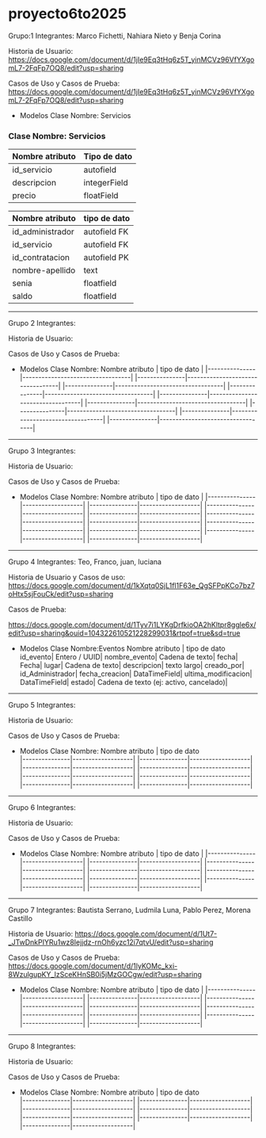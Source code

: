 # proyecto6to2025

Grupo:1
Integrantes: Marco Fichetti, Nahiara Nieto y Benja Corina

Historia de Usuario: https://docs.google.com/document/d/1jIe9Eq3tHq6z5T_yinMCVz96VfYXgomL7-2FqFp7OQ8/edit?usp=sharing

Casos de Uso  y Casos de Prueba: https://docs.google.com/document/d/1jIe9Eq3tHq6z5T_yinMCVz96VfYXgomL7-2FqFp7OQ8/edit?usp=sharing

* Modelos
Clase Nombre: Servicios
### Clase Nombre: Servicios

| Nombre atributo   | Tipo de dato      |
|-------------------|-------------------|
| id_servicio       | autofield         |
| descripcion       | integerField      |
| precio            | floatField        |

Nombre atributo | tipo de dato          |
|---------------|-----------------------|
id_administrador| autofield FK|         |
id_servicio     |  autofield FK         |
id_contratacion |  autofield PK         |
nombre-apellido |  text                 |
senia           |   floatfield          |
saldo           |   floatfield          |






________________________________________________________________________________________________

Grupo 2
Integrantes:

Historia de Usuario:

Casos de Uso  y Casos de Prueba:

* Modelos
Clase Nombre:
Nombre atributo | tipo de dato                     |
|---------------|----------------------------------|
|---------------|----------------------------------|
|---------------|----------------------------------|
|---------------|----------------------------------|
|---------------|----------------------------------|
|---------------|----------------------------------|
|---------------|----------------------------------|
|---------------|----------------------------------|
|---------------|----------------------------------|


________________________________________________________________________________________________

Grupo 3
Integrantes:

Historia de Usuario:

Casos de Uso  y Casos de Prueba:


* Modelos
Clase Nombre:
Nombre atributo | tipo de dato      |
|---------------|-------------------|
|---------------|-------------------|
|---------------|-------------------|
|---------------|-------------------|
|---------------|-------------------|
|---------------|-------------------|
|---------------|-------------------|
|---------------|-------------------|
|---------------|-------------------|
|---------------|-------------------|



_______________________

Grupo 4
Integrantes: Teo, Franco, juan, luciana

Historia de Usuario y Casos de uso:
https://docs.google.com/document/d/1kXqtq0SjL1fl1F63e_QgSFPpKCo7bz7oHtx5sjFouCk/edit?usp=sharing

Casos de Prueba:

https://docs.google.com/document/d/1Tyv7i1LYKgDrfkioOA2hKltpr8ggle6x/edit?usp=sharing&ouid=104322610521228299031&rtpof=true&sd=true


* Modelos
Clase Nombre:Eventos
Nombre atributo     | tipo de dato
id_evento| Entero / UUID|
nombre_evento| Cadena de texto|
fecha| Fecha|
lugar| Cadena de texto|
descripcion| texto largo|
creado_por| id_Administrador|
fecha_creacion| DataTimeField|
ultima_modificacion| DataTimeField|
estado| Cadena de texto (ej: activo, cancelado)|







________________________________________________________________________________________________

Grupo 5
Integrantes:

Historia de Usuario:

Casos de Uso  y Casos de Prueba:

* Modelos
Clase Nombre:
Nombre atributo | tipo de dato           
|---------------|-------------------|
|---------------|-------------------|
|---------------|-------------------|
|---------------|-------------------|
|---------------|-------------------|
|---------------|-------------------|
|---------------|-------------------|
|---------------|-------------------|


________________________________________________________________________________________________

Grupo 6
Integrantes:

Historia de Usuario:

Casos de Uso  y Casos de Prueba:


* Modelos
Clase Nombre:
Nombre atributo | tipo de dato      |
|---------------|-------------------|
|---------------|-------------------|
|---------------|-------------------|
|---------------|-------------------|
|---------------|-------------------|
|---------------|-------------------|
|---------------|-------------------|
|---------------|-------------------|




________________________________________________________________________________________________

Grupo 7
Integrantes: Bautista Serrano, Ludmila Luna, Pablo Perez, Morena Castillo 

Historia de Usuario: https://docs.google.com/document/d/1Ut7-_JTwDnkPIYRu1wz8Iejjdz-rnOh6yzc12i7qtvU/edit?usp=sharing

Casos de Uso  y Casos de Prueba: https://docs.google.com/document/d/1lyKOMc_kxi-8WzulgupKY_lzSceKHnSB0i5jMzGOCgw/edit?usp=sharing


* Modelos
Clase Nombre:
Nombre atributo | tipo de dato      |
|---------------|-------------------|
|---------------|-------------------|
|---------------|-------------------|
|---------------|-------------------|
|---------------|-------------------|
|---------------|-------------------|
|---------------|-------------------|
|---------------|-------------------|



________________________________________________________________________________________________

Grupo 8
Integrantes:

Historia de Usuario:

Casos de Uso  y Casos de Prueba:

* Modelos
Clase Nombre:
Nombre atributo | tipo de dato               
|---------------|-------------------|
|---------------|-------------------|
|---------------|-------------------|
|---------------|-------------------|
|---------------|-------------------|
|---------------|-------------------|
|---------------|-------------------|


